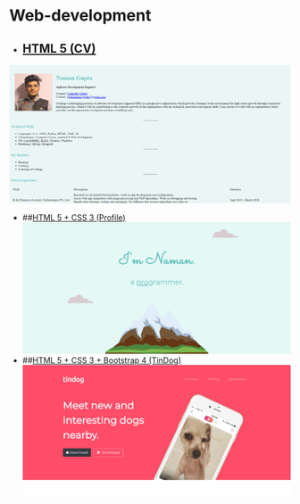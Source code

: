 # Web-development
* ## [HTML 5 (CV)](https://namangupta-98.github.io/Web-Dev/CV/index.html)
![cv1](https://github.com/namangupta-98/Web-Dev/blob/master/Sample-images/cv1.png)
* ##[HTML 5 + CSS 3 (Profile)](https://namangupta-98.github.io/Web-Dev/CV/profile.html)
![cv2](https://github.com/namangupta-98/Web-Dev/blob/master/Sample-images/cv2.png)
* ##[HTML 5 + CSS 3 + Bootstrap 4 (TinDog)](https://namangupta-98.github.io/Web-Dev/Tindog/index.html)
![tindog](https://github.com/namangupta-98/Web-Dev/blob/master/Sample-images/tindog.png)


